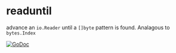 readuntil
=========

advance an `io.Reader` until a `[]byte` pattern is found. Analagous to `bytes.Index`

[![GoDoc](https://godoc.org/github.com/brentp/go-athenaeum/readuntil?status.png)](https://godoc.org/github.com/brentp/go-athenaeum/readuntil)
